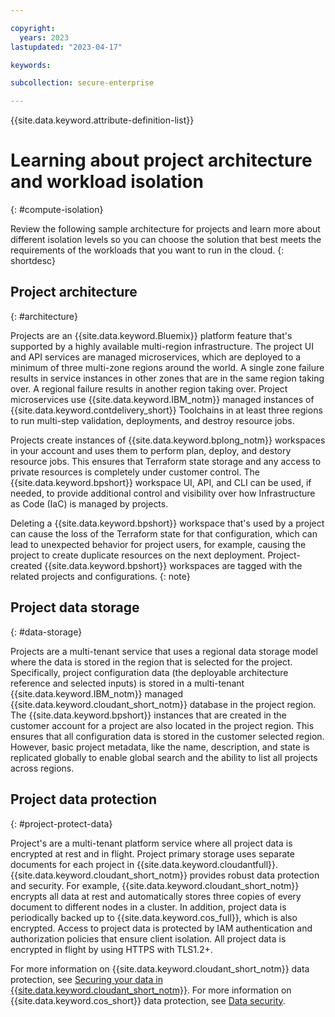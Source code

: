 ```yaml
---

copyright:
  years: 2023
lastupdated: "2023-04-17"

keywords:

subcollection: secure-enterprise

---
```


{{site.data.keyword.attribute-definition-list}}

# Learning about project architecture and workload isolation
{: #compute-isolation}

Review the following sample architecture for projects and learn more about different isolation levels so you can choose the solution that best meets the requirements of the workloads that you want to run in the cloud.
{: shortdesc}

## Project architecture
{: #architecture}

Projects are an {{site.data.keyword.Bluemix}} platform feature that's supported by a highly available multi-region infrastructure. The project UI and API services are managed microservices, which are deployed to a minimum of three multi-zone regions around the world. A single zone failure results in service instances in other zones that are in the same region taking over. A regional failure results in another region taking over. Project microservices use {{site.data.keyword.IBM_notm}} managed instances of {{site.data.keyword.contdelivery_short}} Toolchains in at least three regions to run multi-step validation, deployments, and destroy resource jobs.

Projects create instances of {{site.data.keyword.bplong_notm}} workspaces in your account and uses them to perform plan, deploy, and destory resource jobs. This ensures that Terraform state storage and any access to private resources is completely under customer control. The {{site.data.keyword.bpshort}} workspace UI, API, and CLI can be used, if needed, to provide additional control and visibility over how Infrastructure as Code (IaC) is managed by projects.

Deleting a {{site.data.keyword.bpshort}} workspace that's used by a project can cause the loss of the Terraform state for that configuration, which can lead to unexpected behavior for project users, for example, causing the project to create duplicate resources on the next deployment. Project-created {{site.data.keyword.bpshort}} workspaces are tagged with the related projects and configurations.
{: note}

## Project data storage
{: #data-storage}

Projects are a multi-tenant service that uses a regional data storage model where the data is stored in the region that is selected for the project. Specifically, project configuration data (the deployable architecture reference and selected inputs) is stored in a multi-tenant {{site.data.keyword.IBM_notm}} managed {{site.data.keyword.cloudant_short_notm}} database in the project region. The {{site.data.keyword.bpshort}} instances that are created in the customer account for a project are also located in the project region. This ensures that all configuration data is stored in the customer selected region. However, basic project metadata, like the name, description, and state is replicated globally to enable global search and the ability to list all projects across regions.

## Project data protection
{: #project-protect-data}

Project's are a multi-tenant platform service where all project data is encrypted at rest and in flight. Project primary storage uses separate documents for each project in {{site.data.keyword.cloudantfull}}. {{site.data.keyword.cloudant_short_notm}} provides robust data protection and security. For example, {{site.data.keyword.cloudant_short_notm}} encrypts all data at rest and automatically stores three copies of every document to different nodes in a cluster. In addition, project data is periodically backed up to {{site.data.keyword.cos_full}}, which is also encrypted. Access to project data is protected by IAM authentication and authorization policies that ensure client isolation. All project data is encrypted in flight by using HTTPS with TLS1.2+.

For more information on {{site.data.keyword.cloudant_short_notm}} data protection, see [Securing your data in {{site.data.keyword.cloudant_short_notm}}](/docs/Cloudant?topic=Cloudant-securing-your-data-in-cloudant). For more information on {{site.data.keyword.cos_short}} data protection, see [Data security](/docs/cloud-object-storage?topic=cloud-object-storage-security).
